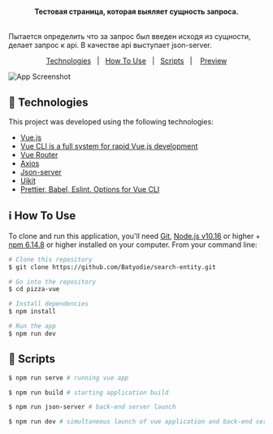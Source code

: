<h4 align="center">
  Тестовая страница, которая выяляет сущность запроса.
</h4>
<p align="center" style="display: flex; justify-content: space-between;">
  
  Пытается определить что за запрос был введен  исходя из сущности, делает запрос к api.
  В качестве api выступает json-server.
  
</p>

<p align="center">
  <a href="#rocket-technologies">Technologies</a>&nbsp;&nbsp;&nbsp;|&nbsp;&nbsp;
  <a href="#information_source-how-to-use">How To Use</a>&nbsp;&nbsp;&nbsp;|&nbsp;&nbsp;
  <a href="#pushpin-scripts">Scripts</a>&nbsp;&nbsp;&nbsp;|&nbsp;
   &nbsp;
  <a href="https://search-entity-batyodie.vercel.app/">Preview</a>
</p>

![App Screenshot](https://res.cloudinary.com/pizza-vue/image/upload/v1614949892/Screenshot_3_jippt3.png)

## :rocket: Technologies

This project was developed using the following technologies:

- [Vue.js](https://vuejs.org/)
- [Vue CLI is a full system for rapid Vue.js development](https://cli.vuejs.org/)
- [Vue Router](https://router.vuejs.org/ru/)
- [Axios](https://github.com/axios/axios)
- [Json-server](https://github.com/typicode/json-server)
- [Uikit](https://getuikit.com/)
- [Prettier, Babel, Eslint. Options for Vue CLI](https://cli.vuejs.org/core-plugins/babel.html#vue-cli-plugin-babel)

## :information_source: How To Use

To clone and run this application, you'll need [Git](https://git-scm.com), [Node.js v10.16][nodejs] or higher + [npm 6.14.8](https://www.npmjs.com/) or higher installed on your computer. From your command line:

```bash
# Clone this repository
$ git clone https://github.com/Batyodie/search-entity.git

# Go into the repository
$ cd pizza-vue

# Install dependencies
$ npm install

# Run the app
$ npm run dev
```

## :pushpin: Scripts

```bash
$ npm run serve # running vue app

$ npm run build # starting application build

$ npm run json-server # back-end server launch

$ npm run dev # simultaneous launch of vue application and back-end server for convenient work and full-fledged application work

```

[nodejs]: https://nodejs.org/
